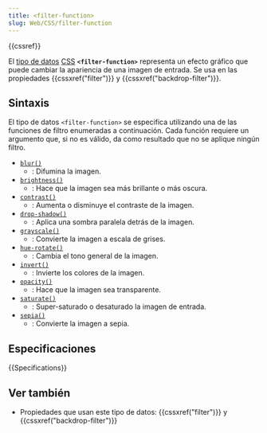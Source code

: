 ```yaml
---
title: <filter-function>
slug: Web/CSS/filter-function
---
```


{{cssref}}

El [tipo de datos](/es/docs/Web/CSS/CSS_Values_and_Units/CSS_data_types) [CSS](/es/docs/Web/CSS) **`<filter-function>`** representa un efecto gráfico que puede cambiar la apariencia de una imagen de entrada. Se usa en las propiedades {{cssxref("filter")}} y {{cssxref("backdrop-filter")}}.

## Sintaxis

El tipo de datos `<filter-function>` se especifica utilizando una de las funciones de filtro enumeradas a continuación. Cada función requiere un argumento que, si no es válido, da como resultado que no se aplique ningún filtro.

- [`blur()`](/es/docs/Web/CSS/filter-function/blur)
  - : Difumina la imagen.
- [`brightness()`](/es/docs/Web/CSS/filter-function/brightness)
  - : Hace que la imagen sea más brillante o más oscura.
- [`contrast()`](/es/docs/Web/CSS/filter-function/contrast)
  - : Aumenta o disminuye el contraste de la imagen.
- [`drop-shadow()`](/es/docs/Web/CSS/filter-function/drop-shadow)
  - : Aplica una sombra paralela detrás de la imagen.
- [`grayscale()`](/es/docs/Web/CSS/filter-function/grayscale)
  - : Convierte la imagen a escala de grises.
- [`hue-rotate()`](/es/docs/Web/CSS/filter-function/hue-rotate)
  - : Cambia el tono general de la imagen.
- [`invert()`](/es/docs/Web/CSS/filter-function/invert)
  - : Invierte los colores de la imagen.
- [`opacity()`](/es/docs/Web/CSS/filter-function/opacity)
  - : Hace que la imagen sea transparente.
- [`saturate()`](/es/docs/Web/CSS/filter-function/saturate)
  - : Super-saturado o desaturado la imagen de entrada.
- [`sepia()`](/es/docs/Web/CSS/filter-function/sepia)
  - : Convierte la imagen a sepia.

## Especificaciones

{{Specifications}}

## Ver también

- Propiedades que usan este tipo de datos: {{cssxref("filter")}} y {{cssxref("backdrop-filter")}}
